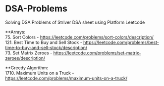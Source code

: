 # DSA-Problems
Solving DSA Problems of Striver DSA sheet using Platform Leetcode

**Arrays:<br>
75. Sort Colors - https://leetcode.com/problems/sort-colors/description/<br> 
121. Best Time to Buy and Sell Stock - https://leetcode.com/problems/best-time-to-buy-and-sell-stock/description/<br> 
73. Set Matrix Zeroes - https://leetcode.com/problems/set-matrix-zeroes/description/<br>

**Greedy Algorithm:<br>
1710. Maximum Units on a Truck - https://leetcode.com/problems/maximum-units-on-a-truck/

    
